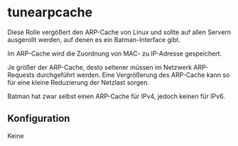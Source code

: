 # tunearpcache

Diese Rolle vergößert den ARP-Cache von Linux und sollte auf allen Servern ausgerollt werden, auf denen es ein Batman-Interface gibt.

Im ARP-Cache wird die Zuordnung von MAC- zu IP-Adresse gespeichert.

Je größer der ARP-Cache, desto seltener müssen im Netzwerk ARP-Requests durchgeführt werden.
Eine Vergrößerung des ARP-Cache kann so für eine kleine Reduzierung der Netzlast sorgen.

Batman hat zwar selbst einen ARP-Cache für IPv4, jedoch keinen für IPv6.

## Konfiguration
Keine